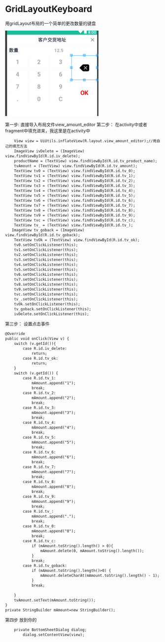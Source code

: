 # GridLayoutKeyboard
用gridLayout布局的一个简单的更改数量的键盘

![Image text](https://raw.githubusercontent.com/authordinary/GridLayoutKeyboard/master/image/QQ%E5%9B%BE%E7%89%8720180322110050.png)

第一步:  直接导入布局文件view_amount_editor
第二步： 在activity中或者fragment中填充进来，我这里是在activity中
        
        View view = UiUtils.inflateView(R.layout.view_amount_editor);//用自己的填充方法
        ImageView ivDelete = (ImageView) view.findViewById(R.id.iv_delete);
        productName = (TextView) view.findViewById(R.id.tv_product_name);
        tvAmount = (TextView) view.findViewById(R.id.tv_amount);
        TextView tv0 = (TextView) view.findViewById(R.id.tv_0);
        TextView tv1 = (TextView) view.findViewById(R.id.tv_1);
        TextView tv2 = (TextView) view.findViewById(R.id.tv_2);
        TextView tv3 = (TextView) view.findViewById(R.id.tv_3);
        TextView tv4 = (TextView) view.findViewById(R.id.tv_4);
        TextView tv5 = (TextView) view.findViewById(R.id.tv_5);
        TextView tv6 = (TextView) view.findViewById(R.id.tv_6);
        TextView tv7 = (TextView) view.findViewById(R.id.tv_7);
        TextView tv8 = (TextView) view.findViewById(R.id.tv_8);
        TextView tv9 = (TextView) view.findViewById(R.id.tv_9);
        TextView tvc = (TextView) view.findViewById(R.id.tv_c);
        TextView tv_ = (TextView) view.findViewById(R.id.tv_);
       ImageView tv_goback = (ImageView) view.findViewById(R.id.tv_goback);
        TextView tvOk = (TextView) view.findViewById(R.id.tv_ok);
        tv0.setOnClickListener(this);
        tv1.setOnClickListener(this);
        tv2.setOnClickListener(this);
        tv3.setOnClickListener(this);
        tv4.setOnClickListener(this);
        tv5.setOnClickListener(this);
        tv6.setOnClickListener(this);
        tv7.setOnClickListener(this);
        tv8.setOnClickListener(this);
        tv9.setOnClickListener(this);
        tvc.setOnClickListener(this);
        tv_.setOnClickListener(this);
        tvOk.setOnClickListener(this);
        tv_goback.setOnClickListener(this);
        ivDelete.setOnClickListener(this);
第三步：  设置点击事件       



    @Override
    public void onClick(View v) {
        switch (v.getId()){
            case R.id.iv_delete: 
                return;
            case R.id.tv_ok: 
                return;
        }
        switch (v.getId()) {
            case R.id.tv_1:
                mAmount.append("1");
                break;
            case R.id.tv_2:
                mAmount.append("2");
                break;
            case R.id.tv_3:
                mAmount.append("3");
                break;
            case R.id.tv_4:
                mAmount.append("4");
                break;
            case R.id.tv_5:
                mAmount.append("5");
                break;
            case R.id.tv_6:
                mAmount.append("6");
                break;
            case R.id.tv_7:
                mAmount.append("7");
                break;
            case R.id.tv_8:
                mAmount.append("8");
                break;
            case R.id.tv_9:
                mAmount.append("9");
                break;
            case R.id.tv_:
                mAmount.append(".");
                break;
            case R.id.tv_0:
                mAmount.append("0");
                break;
            case R.id.tv_c:
                if (mAmount.toString().length() > 0){
                    mAmount.delete(0, mAmount.toString().length());
                }
                break;
            case R.id.tv_goback:
                if (mAmount.toString().length()>0) {
                    mAmount.deleteCharAt(mAmount.toString().length() - 1);
                }
                break;

        }
        tvAmount.setText(mAmount.toString());
    }
    private StringBuilder mAmount=new StringBuilder();
  第四步  放到你的
  
        private BottomSheetDialog dialog;
            dialog.setContentView(view);
